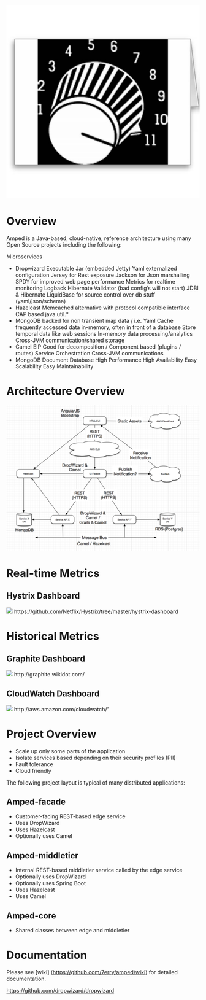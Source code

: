 <img src="https://raw.githubusercontent.com/7erry/amped/master/master/docs/images/amped-logo.jpg" />
 
Overview
========
Amped is a Java-based, cloud-native, reference architecture using many Open Source projects including the following:


Microservices

* Dropwizard
  Executable Jar (embedded Jetty)
  Yaml externalized configuration
  Jersey for Rest exposure
  Jackson for Json marshalling
  SPDY for improved web page performance
  Metrics for realtime monitoring
  Logback
  Hibernate Validator (bad config’s will not start)
  JDBI & Hibernate
  LiquidBase for source control over db stuff (yaml/json/schema)
* Hazelcast
  Memcached alternative with protocol compatible interface
  CAP based java.util.*
* MongoDB backed for non transient map data / i.e. Yaml
  Cache frequently accessed data in-memory, often in front of a database
  Store temporal data like web sessions
  In-memory data processing/analytics
  Cross-JVM communication/shared storage
* Camel
  EIP
  Good for decomposition / Component based (plugins / routes)
  Service Orchestration
  Cross-JVM communications
* MongoDB
  Document Database
  High Performance
  High Availability
  Easy Scalability
  Easy Maintainability 

Architecture Overview
=====================
<img src="https://raw.githubusercontent.com/7erry/amped/master/master/docs/images/architecture.png">

Real-time Metrics
=================================
Hystrix Dashboard
-----------------
<img src="https://raw.github.com/7erry/amped/master/docs/images/amped-hystrix-dashboard.jpg">
https://github.com/Netflix/Hystrix/tree/master/hystrix-dashboard

Historical Metrics
=================================
Graphite Dashboard
------------------
<img src="https://raw.github.com/7erry/amped/master/docs/images/amped-graphite-dashboard.jpg">
http://graphite.wikidot.com/

CloudWatch Dashboard
--------------------
<img src="https://raw.github.com/7erry/amped/master/docs/images/amped-cloudwatch-dashboard.jpg">
http://aws.amazon.com/cloudwatch/"

Project Overview
================
* Scale up only some parts of the application
* Isolate services based depending on their security profiles (PII)
* Fault tolerance
* Cloud friendly

The following project layout is typical of many distributed applications: 

Amped-facade
---------
* Customer-facing REST-based edge service
* Uses DropWizard
* Uses Hazelcast
* Optionally uses Camel 

Amped-middletier
---------------
* Internal REST-based middletier service called by the edge service  
* Optionally uses DropWizard
* Optionally uses Spring Boot
* Uses Hazelcast
* Uses Camel 

Amped-core
---------
* Shared classes between edge and middletier

Documentation
==============
Please see [wiki] (https://github.com/7erry/amped/wiki) for detailed documentation.

https://github.com/dropwizard/dropwizard
